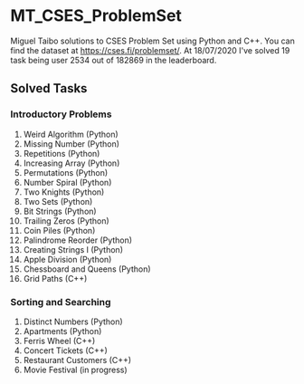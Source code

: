 # MT_CSES_ProblemSet

Miguel Taibo solutions to CSES Problem Set using Python and C++. You can find the dataset at https://cses.fi/problemset/. At 18/07/2020 I've solved 19 task being user 2534 out of 182869 in the leaderboard.

## Solved Tasks

### Introductory Problems

1. Weird Algorithm (Python)
2. Missing Number (Python)
3. Repetitions (Python)
4. Increasing Array (Python)
5. Permutations (Python)
6. Number Spiral (Python)
7. Two Knights (Python)
8. Two Sets (Python)
9. Bit Strings (Python)
10. Trailing Zeros (Python)
11. Coin Piles (Python)
12. Palindrome Reorder (Python)
13. Creating Strings I (Python)
14. Apple Division (Python)
15. Chessboard and Queens (Python)
16. Grid Paths (C++)

### Sorting and Searching

1. Distinct Numbers (Python)
2. Apartments (Python)
3. Ferris Wheel (C++)
4. Concert Tickets (C++)
5. Restaurant Customers (C++)
6. Movie Festival (in progress)

